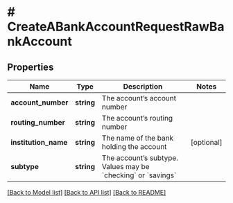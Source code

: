 # # CreateABankAccountRequestRawBankAccount

## Properties

Name | Type | Description | Notes
------------ | ------------- | ------------- | -------------
**account_number** | **string** | The account’s account number |
**routing_number** | **string** | The account’s routing number |
**institution_name** | **string** | The name of the bank holding the account | [optional]
**subtype** | **string** | The account’s subtype. Values may be &#x60;checking&#x60; or &#x60;savings&#x60; |

[[Back to Model list]](../../README.md#models) [[Back to API list]](../../README.md#endpoints) [[Back to README]](../../README.md)
